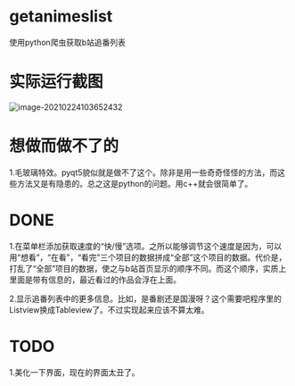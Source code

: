 # getanimeslist

使用python爬虫获取b站追番列表

# 实际运行截图

![image-20210224103652432](https://markdown-1301395878.cos.ap-nanjing.myqcloud.com/img/20210224103702.png)

# 想做而做不了的
1.毛玻璃特效。pyqt5貌似就是做不了这个。除非是用一些奇奇怪怪的方法，而这些方法又是有隐患的。总之这是python的问题。用c++就会很简单了。

# DONE
1.在菜单栏添加获取速度的“快/慢”选项。之所以能够调节这个速度是因为，可以用“想看”，“在看”，“看完”三个项目的数据拼成“全部”这个项目的数据。代价是，打乱了“全部”项目的数据，使之与b站首页显示的顺序不同。而这个顺序，实质上里面是带有信息的，最近看过的作品会浮在上面。

2.显示追番列表中的更多信息。比如，是番剧还是国漫呀？这个需要吧程序里的Listview换成Tableview了。不过实现起来应该不算太难。

# TODO
1.美化一下界面，现在的界面太丑了。
